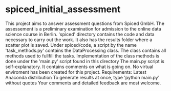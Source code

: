 # spiced_initial_assessment
This project aims to answer assessment questions from Spiced GmbH.
The assessement is a preliminary examination for admission to the online data science course in Berlin.
'spiced' directory contains the code and data necessary to carry out the work. 
It also has the results folder where a scatter plot is saved.
Under spiced/code, a script by the name 'task_methods.py' contains the DataProcessing class.
The class contains all methods used to fullfill the tasks.
Implementation of the class methods is done under the 'main.py' script found in this directory
The main.py script is self-explanatory. It contains comments on what is going on.
No virtual enviroment has been created for this project.
Requirements: Latest Anaconda distribution
To generate results at once, type 'python main.py' without quotes
Your comments and detailed feedback are most welcome.

